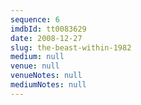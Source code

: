 ```yaml
---
sequence: 6
imdbId: tt0083629
date: 2008-12-27
slug: the-beast-within-1982
medium: null
venue: null
venueNotes: null
mediumNotes: null
---
```


